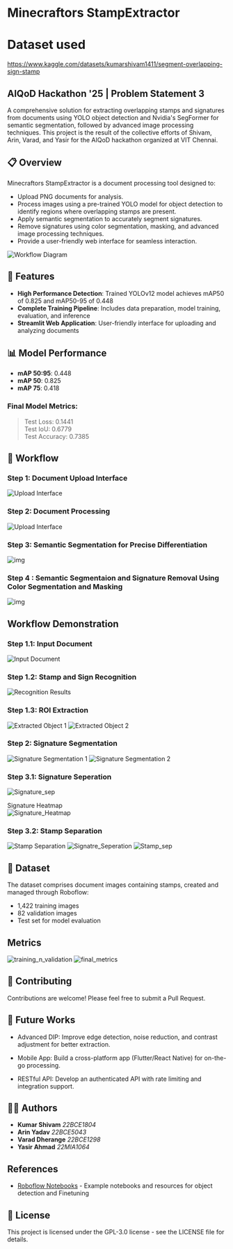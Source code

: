 # Minecraftors StampExtractor

# Dataset used
https://www.kaggle.com/datasets/kumarshivam1411/segment-overlapping-sign-stamp

## AIQoD Hackathon '25 | Problem Statement 3

A comprehensive solution for extracting overlapping stamps and signatures from documents using YOLO object detection and Nvidia's SegFormer for semantic segmentation, followed by advanced image processing techniques. This project is the result of the collective efforts of Shivam, Arin, Varad, and Yasir for the AIQoD hackathon organized at VIT Chennai.

## 📋 Overview  

Minecraftors StampExtractor is a document processing tool designed to:  

- Upload PNG documents for analysis.  
- Process images using a pre-trained YOLO model for object detection to identify regions where overlapping stamps are present.  
- Apply semantic segmentation to accurately segment signatures.  
- Remove signatures using color segmentation, masking, and advanced image processing techniques.  
- Provide a user-friendly web interface for seamless interaction.


![Workflow Diagram](image_assests/image.png)

## 🚀 Features

- **High Performance Detection**: Trained YOLOv12 model achieves mAP50 of 0.825 and mAP50-95 of 0.448
- **Complete Training Pipeline**: Includes data preparation, model training, evaluation, and inference
- **Streamlit Web Application**: User-friendly interface for uploading and analyzing documents

## 📊 Model Performance

- **mAP 50:95**: 0.448
- **mAP 50**: 0.825
- **mAP 75**: 0.418
### Final Model Metrics:
> Test Loss: 0.1441  
> Test IoU: 0.6779  
> Test Accuracy: 0.7385  

## 🔄 Workflow

### Step 1: Document Upload Interface
![Upload Interface](image_assests/WhatsApp%20Image%202025-03-07%20at%2010.36.55.jpeg)

### Step 2: Document Processing
![Upload Interface](image_assests/WhatsApp%20Image%202025-03-07%20at%2011.16.49.jpeg)

### Step 3: Semantic Segmentation for Precise Differentiation
![img](image_assests/4.jpg)


### Step 4 : Semantic Segmentaion and Signature Removal Using  Color Segmentation and Masking
![img](image_assests/3.jpg)

## Workflow Demonstration

### Step 1.1: Input Document
![Input Document](image_assests/Screenshot%202025-03-06%20234344.png)

### Step 1.2: Stamp and Sign Recognition
![Recognition Results](image_assests/output.png)

### Step 1.3: ROI Extraction
![Extracted Object 1](image_assests/object_0.png)
![Extracted Object 2](image_assests/object_3.png)

### Step 2: Signature Segmentation
![Signature Segmentation 1](image_assests/Screenshot%202025-03-07%20104506.png)
![Signature Segmentation 2](image_assests/Screenshot%202025-03-07%20104528.png)

### Step 3.1: Signature Seperation
![Signature_sep](image_assests/WhatsApp%20Image%202025-03-07%20at%2013.27.23.jpeg)  

Signature Heatmap  
![Signature_Heatmap](image_assests/WhatsApp%20Image%202025-03-07%20at%2013.34.00.jpeg)


### Step 3.2: Stamp Separation
![Stamp Separation](image_assests/Screenshot%202025-03-07%20104815.png)
![Signatre_Seperation](image_assests/tert2.JPG)
![Stamp_sep](image_assests/WhatsApp%20Image%202025-03-07%20at%2013.28.09.jpeg)

## 📁 Dataset

The dataset comprises document images containing stamps, created and managed through Roboflow:
- 1,422 training images
- 82 validation images
- Test set for model evaluation

## Metrics

![training_n_validation](image_assests/WhatsApp%20Image%202025-03-07%20at%2011.05.15.jpeg)
![final_metrics](image_assests/WhatsApp%20Image%202025-03-07%20at%2011.05.42.jpeg)


## 🤝 Contributing

Contributions are welcome! Please feel free to submit a Pull Request.

## 🔮 Future Works
- Advanced DIP: Improve edge detection, noise reduction, and contrast adjustment for better extraction.

- Mobile App: Build a cross-platform app (Flutter/React Native) for on-the-go processing.

- RESTful API: Develop an authenticated API with rate limiting and integration support.

## 👨‍💻 Authors

- **Kumar Shivam** *22BCE1804*
- **Arin Yadav** *22BCE5043*
- **Varad Dherange** *22BCE1298*
- **Yasir Ahmad** *22MIA1064*

## References

- [Roboflow Notebooks](https://github.com/roboflow/notebooks) - Example notebooks and resources for object detection and Finetuning

## 📜 License

This project is licensed under the  GPL-3.0 license - see the LICENSE file for details.
